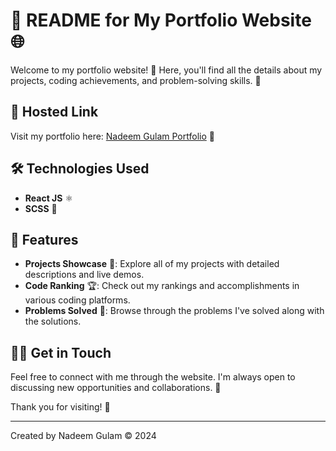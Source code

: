 # 📄 README for My Portfolio Website 🌐

Welcome to my portfolio website! 🎉 Here, you'll find all the details about my projects, coding achievements, and problem-solving skills. 🚀

## 🔗 Hosted Link
Visit my portfolio here: [Nadeem Gulam Portfolio](https://nadeem-gulam-portfolio.netlify.app/) 🌟

## 🛠️ Technologies Used
- **React JS** ⚛️
- **SCSS** 🎨

## 📂 Features
- **Projects Showcase** 📁: Explore all of my projects with detailed descriptions and live demos.
- **Code Ranking** 🏆: Check out my rankings and accomplishments in various coding platforms.
- **Problems Solved** 🧩: Browse through the problems I've solved along with the solutions.

## 👨‍💻 Get in Touch
Feel free to connect with me through the website. I'm always open to discussing new opportunities and collaborations. 🤝

Thank you for visiting! 🙌

---

Created by Nadeem Gulam © 2024
